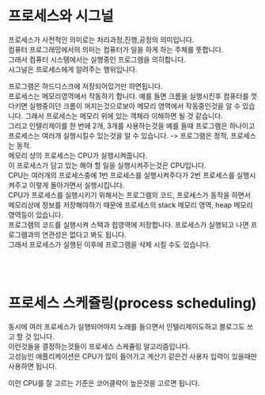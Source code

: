 # 프로세스와 시그널
프로세스가 사전적인 의미로는 처리과정,진행,공정의 의미입니다.  
컴퓨터 프로그래밍에서의 의미는 컴퓨터가 일을 하게 하는 주체를 뜻합니다.  
그래서 컴퓨터 시스템에서는 실행중인 프로그램을 의히합니다.  
시그널은 프로세스에게 알려주는 행위입니다.  

프로그램은 하드디스크에 저장되어있기만 하면됩니다.  
프로세스는 메모리영역에서 작동하기 합니다. 예를 들면 크롬을 실행시킨후 컴퓨터를 껏다키면 실행중이던 크롬이 꺼지는것으로보아 메모리 영역에서 작동중인것을 알 수 있습니다.  그래서 프로세스는 메모리 위에 있는 객체라 이해하면 될 것 같습니다.  
그리고 인텔리제이를 한 번에 2개, 3개를 사용하는것을 예를 들때 프로그램은 하나이고 프로세스는 여러개 실행시킬수 있는것을 알 수 있습니다.  -> 프로그램은 정적, 프로세스는 동적.  
메모리 상의 프로세스는 CPU가 실행시켜줍니다.  
이 프로세스가 담고 있는 해야 할 일을 실행시켜주는것은 CPU입니다.  
CPU는 여러개의 프로세스중에 1번 프로세스를 실행시켜주다가 2번 프로세스를 실행시켜주고 이렇게 돌아가면서 실행시킵니다.  
CPU가 프로세스를 실행시키기 위해서는 프로그램의 코드, 프로세스가 동작을 하면서 메모리상에 정보를 저장해야하기 때문에 프로세스의 stack 메모리 영역, heap 메모리 영역등이 있습니다.  
프로그램의 코드를 실행시켜 스택과 힙영역에 저장합니다. 
프로세스가 실행되고 나면 프로그램과의 연관성은 없다고 봐도 됩니다.  
그래서 프로세스가 실행된 이후에 프로그램을 삭제 시킬 수도 있습니다.

<br/><br/>

# 프로세스 스케쥴링(process scheduling)

동시에 여러 프로세스가 실행되어야지 노래를 들으면서 인텔리제이도하고 블로그도 쓰고 할 것 입니다.  
이런것들을 결정하는것들이 프로세스 스케쥴링 알고리즘입니다.  
고성능인 애플리케이션은 CPU가 많이 들어가고 계산기 같은건 사용자 입력이 있을때만 사용하면 됩니다.  

이런 CPU를 잘 고르는 기준은 코어클락이 높은것을 고르면 됩니다.  
